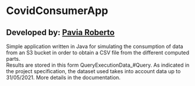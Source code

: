# CovidConsumerApp

## Developed by: [Pavia Roberto](https://github.com/bloodsky)  

Simple application written in Java for simulating the consumption of data from an S3 bucket in order to obtain a CSV file from the different computed parts.  
Results are stored in this form QueryExecutionData_#Query. As indicated in the project specification, the dataset used takes into account data up to 31/05/2021.
More details in the documentation.
